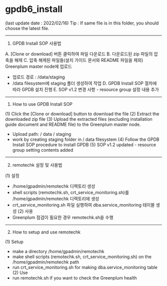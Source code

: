 # gpdb6_install
(last update date : 2022/02/16)
Tip : If same file is in this folder, you should choose the latest file.

------------------------------------------------------------------------------------------
1. GPDB Install SOP 사용법

A. [Clone or download] 버튼 클릭하여 파일 다운로드
B. 다운로드된 zip 파일의 압축을 해제
C. 압축 해제된 파일들(설치 가이드 문서와 README 파일을 제외) Greenplum master node에 업로드
  -	업로드 경로 : /data/staging
  -	/data filesystem에 staging 폴더 생성하여 작업
D. GPDB Install SOP 절차에 따라 GPDB 설치 진행
E. SOP v1.2 변경 사항 - resource group 설정 내용 추가

------------------------------------------------------------------------------------------
1. How to use GPDB Install SOP

(1)	Click the [Clone or download] button to download the file
(2)	Extract the downloaded zip file
(3)	Upload the extracted files (excluding installation guide document and README file) to the Greenplum master node.
  -	Upload path: / data / staging
  -	work by creating staging folder in / data filesystem
(4)	Follow the GPDB Install SOP procedure to install GPDB
(5) SOP v1.2 updated - resource group setting contents added

------------------------------------------------------------------------------------------
2. remotechk 설정 및 사용법

(1) 설정
  - /home/gpadmin/remotechk 디렉토리 생성
  - shell scripts (remotechk.sh, crt_service_monitoring.sh)를 /home/gpadmin/remotechk 디렉토리에 생성
  - crt_service_monitoring.sh 파일 실행하여 dba.service_monitoring 테이블 생성
(2) 사용
  - Greenplum 점검이 필요한 경우 remotechk.sh을 수행
------------------------------------------------------------------------------------------
2. How to setup and use remotechk

(1) Setup
  - make a directory /home/gpadmin/remotechk
  - make shell scripts (remotechk.sh, crt_service_monitoring.sh) on the /home/gpadmin/remotechk path
  - run crt_service_monitoring.sh for making dba.service_monitoring table
(2) Use
  - run remotechk.sh if you want to check the Greenplum health

